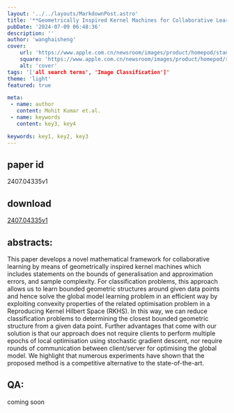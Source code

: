 ```yaml
---
layout: '../../layouts/MarkdownPost.astro'
title: '**Geometrically Inspired Kernel Machines for Collaborative Learning Beyond Gradient Descent**'
pubDate: '2024-07-09 06:48:36'
description: ''
author: 'wanghaisheng'
cover:
    url: 'https://www.apple.com.cn/newsroom/images/product/homepod/standard/Apple-HomePod-hero-230118_big.jpg.large_2x.jpg'
    square: 'https://www.apple.com.cn/newsroom/images/product/homepod/standard/Apple-HomePod-hero-230118_big.jpg.large_2x.jpg'
    alt: 'cover'
tags: '['all search terms', 'Image Classification']' 
theme: 'light'
featured: true

meta:
 - name: author
   content: Mohit Kumar et.al.
 - name: keywords
   content: key3, key4

keywords: key1, key2, key3
---
```


## paper id
2407.04335v1
## download
[2407.04335v1](http://arxiv.org/abs/2407.04335v1)
## abstracts:
This paper develops a novel mathematical framework for collaborative learning by means of geometrically inspired kernel machines which includes statements on the bounds of generalisation and approximation errors, and sample complexity. For classification problems, this approach allows us to learn bounded geometric structures around given data points and hence solve the global model learning problem in an efficient way by exploiting convexity properties of the related optimisation problem in a Reproducing Kernel Hilbert Space (RKHS). In this way, we can reduce classification problems to determining the closest bounded geometric structure from a given data point. Further advantages that come with our solution is that our approach does not require clients to perform multiple epochs of local optimisation using stochastic gradient descent, nor require rounds of communication between client/server for optimising the global model. We highlight that numerous experiments have shown that the proposed method is a competitive alternative to the state-of-the-art.
## QA:
coming soon
